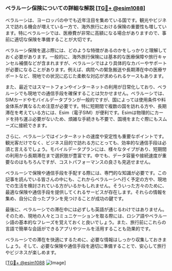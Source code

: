 ### ベラルーシ保険についての詳細な解説 [[TG💪+ @esim1088](https://t.me/s/esim1088)]

ベラルーシは、ヨーロッパの中でも近年注目を集めている国です。観光やビジネスで訪れる機会が増えている一方で、海外旅行における保険の重要性も増しています。特にベラルーシでは、医療費が非常に高額になる場合がありますので、事前に適切な保険を準備することが大切です。

ベラルーシ保険を選ぶ際には、どのような特徴があるのかをしっかりと理解しておく必要があります。一般的に、海外旅行保険には基本的な医療保障や旅行キャンセル補償などが含まれますが、ベラルーシではより具体的なカバーやサポートが必要になることがあります。例えば、病院への緊急搬送や長期滞在中の医療サポートなど、現地での状況に応じた柔軟な対応が求められるケースもあります。

また、最近ではスマートフォンやインターネットの利用が日常化しており、ベラルーシでも現地での通信手段を確保することは欠かせません。ベラルーシでは、SIMカードやモバイルデータプランが一般的ですが、国によっては使用条件や料金体系が異なるため注意が必要です。特に短期間で複数の国を訪れる方や、長期滞在を考えている方には、Esim（電子SIM）が便利です。Esimは物理的にカードを持ち運ぶ必要がないため、煩雑な手続きも不要で、国境をまたぐ際にもスムーズに接続できます。

さらに、ベラルーシではインターネットの速度や安定性も重要なポイントです。観光客だけでなく、ビジネス目的で訪れる方にとっても、効率的な通信手段は必須と言えるでしょう。モバイルデータプランには、様々なタイプがあり、短期間の利用から長期滞在まで選択肢が豊富です。中でも、データ容量や接続速度が重要なのはもちろんですが、コストパフォーマンスの良さも見逃せません。

ベラルーシで保険や通信手段を手配する際には、専門的な知識が必要です。この記事を読んでいる皆さんの中にも、これからベラルーシへ行く予定の方や、現地での生活を検討されている方がいるかもしれません。そういった方々のために、最適な保険や通信手段を提供してくれるサービスが存在します。それらの情報を集め、自分に合ったプランを見つけることが成功の鍵です。

最後に、ベラルーシでの滞在中には必ずしも英語が通じるわけではありません。そのため、現地の人々とコミュニケーションを取る際には、ロシア語やベラルーシ語の基本的なフレーズを覚えておくと良いでしょう。また、旅行前にこれらの言語で簡単な会話ができるアプリやツールを活用することも効果的です。

ベラルーシでの滞在を快適にするために、必要な情報はしっかり収集しておきましょう。そして、必要な保険や通信手段を適切に準備することで、安心して旅行やビジネスが楽しめます。

[[TG💪+ @esim1088](https://t.me/s/esim1088) ![Image](https://i.postimg.cc/Y0z9fWf4/image.png)]